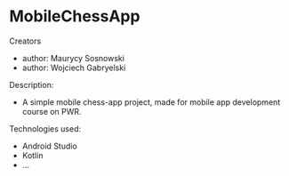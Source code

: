 # MobileChessApp

Creators
- author: Maurycy Sosnowski
- author: Wojciech Gabryelski

Description:
- A simple mobile chess-app project,
made for mobile app development course on PWR.

Technologies used:
- Android Studio
- Kotlin
- ...
